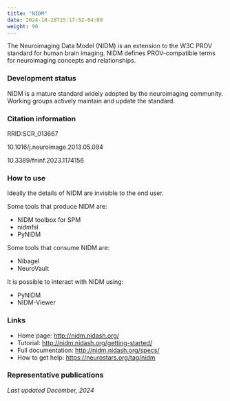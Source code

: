 ```yaml
---
title: "NIDM"
date: 2024-10-28T15:17:52-04:00
weight: 90
---
```


The Neuroimaging Data Model (NIDM) is an extension to the W3C PROV standard for human brain imaging.  NIDM defines PROV-compatible terms for neuroimaging concepts and relationships.

### Development status

NIDM is a mature standard widely adopted by the neuroimaging community.  Working groups actively maintain and update the standard.

### Citation information

RRID:SCR_013667

10.1016/j.neuroimage.2013.05.094

10.3389/fninf.2023.1174156

### How to use

Ideally the details of NIDM are invisible to the end user.

Some tools that produce NIDM are:

- NIDM toolbox for SPM
- nidmfsl
- PyNIDM

Some tools that consume NIDM are:

- Nibagel
- NeuroVault

It is possible to interact with NIDM using:

- PyNIDM
- NIDM-Viewer

### Links

- Home page: http://nidm.nidash.org/
- Tutorial: http://nidm.nidash.org/getting-started/
- Full documentation: http://nidm.nidash.org/specs/
- How to get help: https://neurostars.org/tag/nidm

### Representative publications

*Last updated December, 2024*
